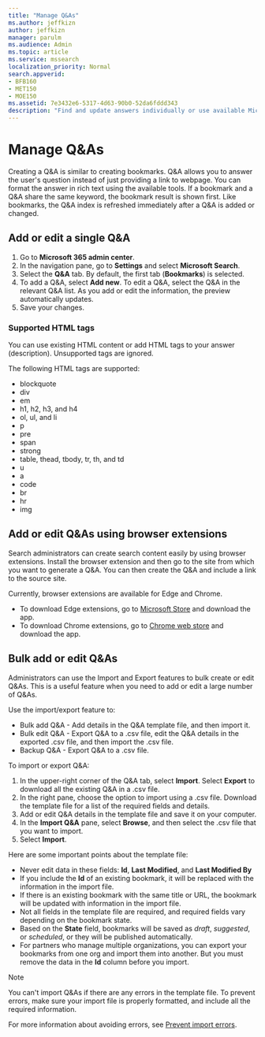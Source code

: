 ```yaml
---
title: "Manage Q&As"
ms.author: jeffkizn
author: jeffkizn
manager: parulm
ms.audience: Admin
ms.topic: article
ms.service: mssearch
localization_priority: Normal
search.appverid:
- BFB160
- MET150
- MOE150
ms.assetid: 7e3432e6-5317-4d63-90b0-52da6fddd343
description: "Find and update answers individually or use available Microsoft Search tools to edit them all at once"
---
```


# Manage Q&As

Creating a Q&A is similar to creating bookmarks. Q&A allows you to answer the user's question instead of just providing a link to webpage. You can format the answer in rich text using the available tools. If a bookmark and a Q&A share the same keyword, the bookmark result is shown first. Like bookmarks, the Q&A index is refreshed immediately after a Q&A is added or changed.

## Add or edit a single Q&A

1. Go to **Microsoft 365 admin center**.
1. In the navigation pane, go to **Settings** and select **Microsoft Search**.
1. Select the **Q&A** tab. By default, the first tab (**Bookmarks**) is selected.
1. To add a Q&A, select **Add new**.
To edit a Q&A, select the Q&A in the relevant Q&A list.  As you add or edit the information, the preview automatically updates.
1. Save your changes.

### Supported HTML tags

You can use existing HTML content or add HTML tags to your answer (description). Unsupported tags are ignored.

The following HTML tags are supported:

- blockquote
- div
- em
- h1, h2, h3, and h4
- ol, ul, and li
- p
- pre
- span
- strong
- table, thead, tbody, tr, th, and td
- u
- a
- code
- br
- hr
- img

## Add or edit Q&As using browser extensions

Search administrators can create search content easily by using browser extensions. Install the browser extension and then go to the site from which you want to generate a Q&A. You can then create the Q&A and include a link to the source site.

Currently, browser extensions are available for Edge and Chrome.

- To download Edge extensions, go to [Microsoft Store](https://www.microsoft.com/p/microsoft-search-content-creator/9nrqdbcbwq55?activetab=pivot:overviewtab) and download the app.
- To download Chrome extensions, go to [Chrome web store](https://chrome.google.com/webstore/detail/microsoft-search-content/nocnablpaoeecfmfnjoheefkogmleipm) and download the app.

## Bulk add or edit Q&As

Administrators can use the Import and Export features to bulk create or edit Q&As. This is a useful feature when you need to add or edit a large number of Q&As.

Use the import/export feature to:

- Bulk add Q&A - Add details in the Q&A template file, and then import it.
- Bulk edit Q&A - Export Q&A to a .csv file, edit the Q&A details in the exported .csv file, and then import the .csv file.
- Backup Q&A - Export Q&A to a .csv file.

To import or export Q&A:

1. In the upper-right corner of the Q&A tab, select **Import**.
Select **Export** to download all the existing Q&A in a .csv file.
1. In the right pane, choose the option to import using a .csv file.
Download the template file for a list of the required fields and details.
1. Add or edit Q&A details in the template file and save it on your computer.
1. In the **Import Q&A** pane, select **Browse**, and then select the .csv file that you want to import.
1. Select **Import**.

Here are some important points about the template file:

- Never edit data in these fields: **Id**, **Last Modified**, and **Last Modified By**
- If you include the **Id** of an existing bookmark, it will be replaced with the information in the import file.
- If there is an existing bookmark with the same title or URL, the bookmark will be updated with information in the import file.
- Not all fields in the template file are required, and required fields vary depending on the bookmark state.
- Based on the **State** field, bookmarks will be saved as *draft*, *suggested*, or *scheduled*, or they will be published automatically.
- For partners who manage multiple organizations, you can export your bookmarks from one org and import them into another. But you must remove the data in the **Id** column before you import.

> [!NOTE]
> You can't import Q&As if there are any errors in the template file. To prevent errors, make sure your import file is properly formatted, and include all the required information.

For more information about avoiding errors, see [Prevent import errors](manage-bookmarks.md#prevent-import-errors).
